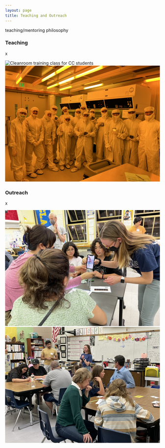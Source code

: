 ```yaml
---
layout: page
title: Teaching and Outreach
---
```

teaching/mentoring philosophy

### Teaching
x

<img src="/assets/img/CCPRIME-1.jpg" alt="Cleanroom training class for CC students" class="outreach-img-left">
<img src="/assets/img/CCPRIME-2.jpeg" alt="Cleanroom training class for CC students" class="outreach-img-right">

### Outreach
x

<img src="/assets/img/LillianSBJHS.jpeg" alt="Outreach at local schools" class="oureach-img-left">
<img src="/assets/img/Lilliandiffractio3.JPG" alt="Cleanroom training class for CC students" class="outreach-img-right">
